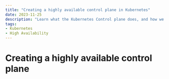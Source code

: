 ```yaml
---
title: "Creating a highly available control plane in Kubernetes"
date: 2023-11-25
description: "Learn what the Kubernetes Control plane does, and how we can make it highly available."
tags:
- Kubernetes
- High Availability
---
```


# Creating a highly available control plane